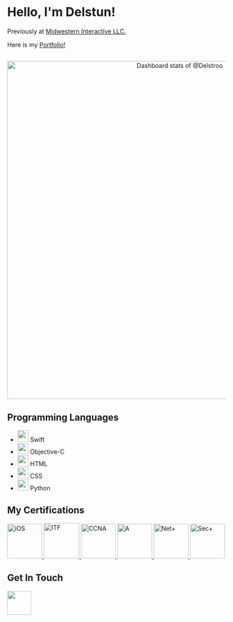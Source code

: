 # Hello, I'm Delstun!
Previously at [Midwestern Interactive LLC.](https://www.buildmidwestern.com/)

Here is my [Portfolio!](https://delstroo.github.io/portfolio-site/)

##
<a href="https://next.ossinsight.io/widgets/official/compose-user-dashboard-stats?user_id=87548497" target="_blank" style="display: block" align="center">
  <picture>
    <source media="(prefers-color-scheme: dark)" srcset="https://next.ossinsight.io/widgets/official/compose-user-dashboard-stats/thumbnail.png?user_id=87548497&image_size=auto&color_scheme=dark" width="800" height="auto">
    <img alt="Dashboard stats of @Delstroo" src="https://next.ossinsight.io/widgets/official/compose-user-dashboard-stats/thumbnail.png?user_id=87548497&image_size=auto&color_scheme=light" width="780" height="auto">
  </picture>
</a>


<h2>Programming Languages</h2>
<ul>
  <li><a href="https://developer.apple.com/swift/"><img src="https://cdn.icon-icons.com/icons2/2699/PNG/512/swift_logo_icon_168770.png" width="25" height="27" /></a> Swift</li>
  <li><a href="https://developer.apple.com/library/archive/documentation/Cocoa/Conceptual/ProgrammingWithObjectiveC/Introduction/Introduction.html"><img src="https://iconduck.com/icons/94675/objective-c" width="25" height="25" /></a> Objective-C</li>
  <li><a href="https://developer.mozilla.org/en-US/docs/Web/HTML"><img src="https://cdn4.iconfinder.com/data/icons/iconsimple-programming/512/html-512.png" width="25" height="25" /></a> HTML</li>
  <li><a href="https://devdocs.io/css/"><img src="https://static-00.iconduck.com/assets.00/file-type-css-icon-1806x2048-r5fwjl3p.png" width="25" height="25" /></a> CSS</li>
  <li><a href="https://www.python.org/"><img src="https://img.icons8.com/color/24/000000/python.png" width="25" height="25" /></a> Python</li>
</ul>

<h2>My Certifications</h2>
<a href="https://www.credly.com/badges/28cca3bd-befe-4392-bdfa-e61301391b10">
  <img src="https://images.credly.com/size/340x340/images/cc159ea0-9cfc-4a6a-87a2-d5db4000e9b9/Artboard_Copy_19.png" width="80" height="80" alt="iOS" />
</a>

<a href="https://www.credly.com/badges/a49052dc-f7c7-40d3-86e3-a373ea717591">
  <img src="https://i.imgur.com/V5IFXg6.png" width="82" height="82" alt="ITF" />
</a>

<a href="https://www.credly.com/badges/320901d8-6e29-415e-b6dc-26ca763a95f7">
  <img src="https://i.imgur.com/OqdwYfO.png" width="80" height="80" alt="CCNA" />
</a>

<a href="https://www.credly.com/badges/dd49445c-3c32-408b-bc19-5848b536c92a">
  <img src="https://i.imgur.com/Piuyaot.png" width="80" height="80" alt="A" />
</a>

<a href="https://www.credly.com/badges/fc4194a8-7e62-43ea-8c84-2b47fc18cd1e">
  <img src="https://i.imgur.com/MgOIPcW.png" width="80" height="80" alt="Net+" />
</a>

<a href="https://www.credly.com/badges/3a084e36-c436-4240-951a-2db7711d76f7">
  <img src="https://i.imgur.com/w4dPgVU.png" width="80" height="80" alt="Sec+" />
</a>

<h2>Get In Touch</h2>
 <div>
  <a href="https://www.linkedin.com/in/delstun-mccray/" style="display:inline-block; margin-right:25px;"><img src="https://img.icons8.com/color/48/000000/linkedin.png" width="55" height="55" /></a>
</div>
